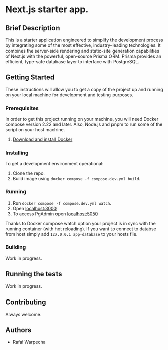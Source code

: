 # Next.js starter app.

## Brief Description

This is a starter application engineered to simplify the development process by integrating some of the most effective, industry-leading technologies. It combines the server-side rendering and static-site generation capabilities of Next.js with the powerful, open-source Prisma ORM. Prisma provides an efficient, type-safe database layer to interface with PostgreSQL.

## Getting Started

These instructions will allow you to get a copy of the project up and running on your local machine for development and testing purposes.

### Prerequisites

In order to get this project running on your machine, you will need Docker compose version 2.22 and later. Also, Node.js and pnpm to run some of the script on your host machine.

1. [Download and install Docker](https://www.docker.com/)

### Installing

To get a development environment operational:

1. Clone the repo.
2. Build image using `docker compose -f compose.dev.yml build`.

### Running

1. Run `docker compose -f compose.dev.yml watch`.
2. Open [localhost:3000](http://localhost:3000/)
3. To access PgAdmin open [localhost:5050](http://localhost:5050/)

Thanks to Docker compose watch option your project is in sync with the running container (with hot reloading).
If you want to connect to databse from host simply add `127.0.0.1 app-database` to your hosts file.

### Building

Work in progress.

## Running the tests

Work in progress.

## Contributing

Always welcome.

## Authors

-   Rafał Warpecha
